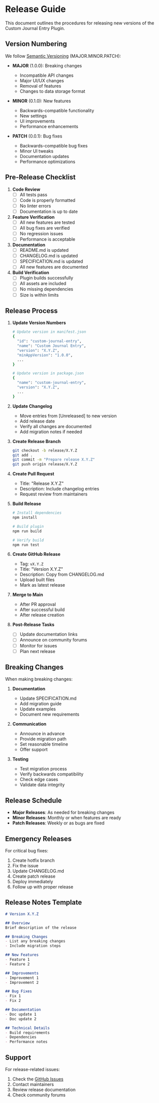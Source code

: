 # Release Guide

This document outlines the procedures for releasing new versions of the Custom Journal Entry Plugin.

## Version Numbering

We follow [Semantic Versioning](https://semver.org/spec/v2.0.0.html) (MAJOR.MINOR.PATCH):

- **MAJOR** (1.0.0): Breaking changes
  - Incompatible API changes
  - Major UI/UX changes
  - Removal of features
  - Changes to data storage format

- **MINOR** (0.1.0): New features
  - Backwards-compatible functionality
  - New settings
  - UI improvements
  - Performance enhancements

- **PATCH** (0.0.1): Bug fixes
  - Backwards-compatible bug fixes
  - Minor UI tweaks
  - Documentation updates
  - Performance optimizations

## Pre-Release Checklist

1. **Code Review**
   - [ ] All tests pass
   - [ ] Code is properly formatted
   - [ ] No linter errors
   - [ ] Documentation is up to date

2. **Feature Verification**
   - [ ] All new features are tested
   - [ ] All bug fixes are verified
   - [ ] No regression issues
   - [ ] Performance is acceptable

3. **Documentation**
   - [ ] README.md is updated
   - [ ] CHANGELOG.md is updated
   - [ ] SPECIFICATION.md is updated
   - [ ] All new features are documented

4. **Build Verification**
   - [ ] Plugin builds successfully
   - [ ] All assets are included
   - [ ] No missing dependencies
   - [ ] Size is within limits

## Release Process

1. **Update Version Numbers**
   ```bash
   # Update version in manifest.json
   {
     "id": "custom-journal-entry",
     "name": "Custom Journal Entry",
     "version": "X.Y.Z",
     "minAppVersion": "1.0.0",
     ...
   }

   # Update version in package.json
   {
     "name": "custom-journal-entry",
     "version": "X.Y.Z",
     ...
   }
   ```

2. **Update Changelog**
   - Move entries from [Unreleased] to new version
   - Add release date
   - Verify all changes are documented
   - Add migration notes if needed

3. **Create Release Branch**
   ```bash
   git checkout -b release/X.Y.Z
   git add .
   git commit -m "Prepare release X.Y.Z"
   git push origin release/X.Y.Z
   ```

4. **Create Pull Request**
   - Title: "Release X.Y.Z"
   - Description: Include changelog entries
   - Request review from maintainers

5. **Build Release**
   ```bash
   # Install dependencies
   npm install

   # Build plugin
   npm run build

   # Verify build
   npm run test
   ```

6. **Create GitHub Release**
   - Tag: `vX.Y.Z`
   - Title: "Version X.Y.Z"
   - Description: Copy from CHANGELOG.md
   - Upload built files
   - Mark as latest release

7. **Merge to Main**
   - After PR approval
   - After successful build
   - After release creation

8. **Post-Release Tasks**
   - [ ] Update documentation links
   - [ ] Announce on community forums
   - [ ] Monitor for issues
   - [ ] Plan next release

## Breaking Changes

When making breaking changes:

1. **Documentation**
   - Update SPECIFICATION.md
   - Add migration guide
   - Update examples
   - Document new requirements

2. **Communication**
   - Announce in advance
   - Provide migration path
   - Set reasonable timeline
   - Offer support

3. **Testing**
   - Test migration process
   - Verify backwards compatibility
   - Check edge cases
   - Validate data integrity

## Release Schedule

- **Major Releases**: As needed for breaking changes
- **Minor Releases**: Monthly or when features are ready
- **Patch Releases**: Weekly or as bugs are fixed

## Emergency Releases

For critical bug fixes:

1. Create hotfix branch
2. Fix the issue
3. Update CHANGELOG.md
4. Create patch release
5. Deploy immediately
6. Follow up with proper release

## Release Notes Template

```markdown
# Version X.Y.Z

## Overview
Brief description of the release

## Breaking Changes
- List any breaking changes
- Include migration steps

## New Features
- Feature 1
- Feature 2

## Improvements
- Improvement 1
- Improvement 2

## Bug Fixes
- Fix 1
- Fix 2

## Documentation
- Doc update 1
- Doc update 2

## Technical Details
- Build requirements
- Dependencies
- Performance notes
```

## Support

For release-related issues:
1. Check the [GitHub Issues](https://github.com/yourusername/custom-journal-entry/issues)
2. Contact maintainers
3. Review release documentation
4. Check community forums 